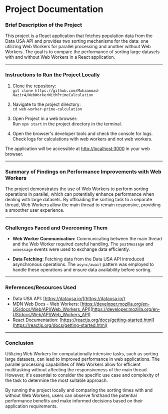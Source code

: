 

# **Project Documentation**

### Brief Description of the Project

This project is a React application that fetches population data from the Data USA API and provides two sorting mechanisms for the data: one utilizing Web Workers for parallel processing and another without Web Workers. The goal is to compare the performance of sorting large datasets with and without Web Workers in a React application.

---

### **Instructions to Run the Project Locally**

1. Clone the repository:  
   `git clone https://github.com/Muhaammad-Nazir4/WebWorkerWithPrimeCalculation`

2. Navigate to the project directory:  
   `cd web-worker-prime-calculation`

3. Open Project in a web browser:  
   Run `npm start` in the project directory in the terminal.

4. Open the browser's developer tools and check the console for logs.  
   Check logs for calculations with web workers and not web workers.

The application will be accessible at [http://localhost:3000](http://localhost:3000) in your web browser.

---

### **Summary of Findings on Performance Improvements with Web Workers**

The project demonstrates the use of Web Workers to perform sorting operations in parallel, which can potentially enhance performance when dealing with large datasets. By offloading the sorting task to a separate thread, Web Workers allow the main thread to remain responsive, providing a smoother user experience.

---

### **Challenges Faced and Overcoming Them**

- **Web Worker Communication:** Communicating between the main thread and the Web Worker required careful handling. The `postMessage` and `onmessage` events were used to exchange data efficiently.

- **Data Fetching:** Fetching data from the Data USA API introduced asynchronous operations. The `async/await` pattern was employed to handle these operations and ensure data availability before sorting.

---

### **References/Resources Used**

- Data USA API: [https://datausa.io/](https://datausa.io/)
- MDN Web Docs - Web Workers: [https://developer.mozilla.org/en-US/docs/Web/API/Web_Workers_API](https://developer.mozilla.org/en-US/docs/Web/API/Web_Workers_API)
- React Documentation: [https://reactjs.org/docs/getting-started.html](https://reactjs.org/docs/getting-started.html)

---

### **Conclusion**

Utilizing Web Workers for computationally intensive tasks, such as sorting large datasets, can lead to improved performance in web applications. The parallel processing capabilities of Web Workers allow for efficient multitasking without affecting the responsiveness of the main thread. However, it's essential to consider the specific use case and complexity of the task to determine the most suitable approach.

By running the project locally and comparing the sorting times with and without Web Workers, users can observe firsthand the potential performance benefits and make informed decisions based on their application requirements.
